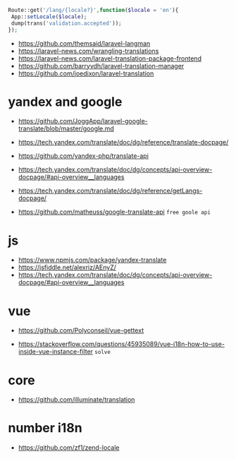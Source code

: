 
```php
Route::get('/lang/{locale?}',function($locale = 'en'){
 App::setLocale($locale);
 dump(trans('validation.accepted'));
});
```

* https://github.com/themsaid/laravel-langman
* https://laravel-news.com/wrangling-translations
* https://laravel-news.com/laravel-translation-package-frontend
* https://github.com/barryvdh/laravel-translation-manager
* https://github.com/joedixon/laravel-translation

# yandex and google

* https://github.com/JoggApp/laravel-google-translate/blob/master/google.md
* https://tech.yandex.com/translate/doc/dg/reference/translate-docpage/
* https://github.com/yandex-php/translate-api
* https://tech.yandex.com/translate/doc/dg/concepts/api-overview-docpage/#api-overview__languages
* https://tech.yandex.com/translate/doc/dg/reference/getLangs-docpage/

* https://github.com/matheuss/google-translate-api `free goole api`

# js

* https://www.npmjs.com/package/yandex-translate
* https://jsfiddle.net/alexriz/AEnyZ/
* https://tech.yandex.com/translate/doc/dg/concepts/api-overview-docpage/#api-overview__languages

# vue

* https://github.com/Polyconseil/vue-gettext

* https://stackoverflow.com/questions/45935089/vue-i18n-how-to-use-inside-vue-instance-filter `solve`

# core

* https://github.com/illuminate/translation


# number i18n

* https://github.com/zf1/zend-locale

